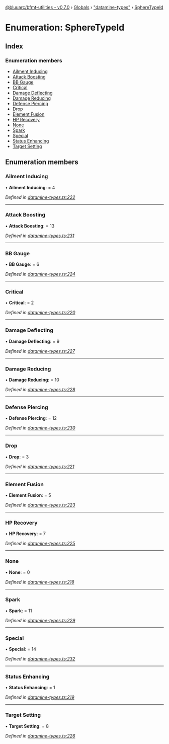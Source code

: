 [@bluuarc/bfmt-utilities - v0.7.0](../README.md) › [Globals](../globals.md) › ["datamine-types"](../modules/_datamine_types_.md) › [SphereTypeId](_datamine_types_.spheretypeid.md)

# Enumeration: SphereTypeId

## Index

### Enumeration members

* [Ailment Inducing](_datamine_types_.spheretypeid.md#ailment-inducing)
* [Attack Boosting](_datamine_types_.spheretypeid.md#attack-boosting)
* [BB Gauge](_datamine_types_.spheretypeid.md#bb-gauge)
* [Critical](_datamine_types_.spheretypeid.md#critical)
* [Damage Deflecting](_datamine_types_.spheretypeid.md#damage-deflecting)
* [Damage Reducing](_datamine_types_.spheretypeid.md#damage-reducing)
* [Defense Piercing](_datamine_types_.spheretypeid.md#defense-piercing)
* [Drop](_datamine_types_.spheretypeid.md#drop)
* [Element Fusion](_datamine_types_.spheretypeid.md#element-fusion)
* [HP Recovery](_datamine_types_.spheretypeid.md#hp-recovery)
* [None](_datamine_types_.spheretypeid.md#none)
* [Spark](_datamine_types_.spheretypeid.md#spark)
* [Special](_datamine_types_.spheretypeid.md#special)
* [Status Enhancing](_datamine_types_.spheretypeid.md#status-enhancing)
* [Target Setting](_datamine_types_.spheretypeid.md#target-setting)

## Enumeration members

###  Ailment Inducing

• **Ailment Inducing**: = 4

*Defined in [datamine-types.ts:222](https://github.com/BluuArc/bfmt-utilities/blob/master/src/datamine-types.ts#L222)*

___

###  Attack Boosting

• **Attack Boosting**: = 13

*Defined in [datamine-types.ts:231](https://github.com/BluuArc/bfmt-utilities/blob/master/src/datamine-types.ts#L231)*

___

###  BB Gauge

• **BB Gauge**: = 6

*Defined in [datamine-types.ts:224](https://github.com/BluuArc/bfmt-utilities/blob/master/src/datamine-types.ts#L224)*

___

###  Critical

• **Critical**: = 2

*Defined in [datamine-types.ts:220](https://github.com/BluuArc/bfmt-utilities/blob/master/src/datamine-types.ts#L220)*

___

###  Damage Deflecting

• **Damage Deflecting**: = 9

*Defined in [datamine-types.ts:227](https://github.com/BluuArc/bfmt-utilities/blob/master/src/datamine-types.ts#L227)*

___

###  Damage Reducing

• **Damage Reducing**: = 10

*Defined in [datamine-types.ts:228](https://github.com/BluuArc/bfmt-utilities/blob/master/src/datamine-types.ts#L228)*

___

###  Defense Piercing

• **Defense Piercing**: = 12

*Defined in [datamine-types.ts:230](https://github.com/BluuArc/bfmt-utilities/blob/master/src/datamine-types.ts#L230)*

___

###  Drop

• **Drop**: = 3

*Defined in [datamine-types.ts:221](https://github.com/BluuArc/bfmt-utilities/blob/master/src/datamine-types.ts#L221)*

___

###  Element Fusion

• **Element Fusion**: = 5

*Defined in [datamine-types.ts:223](https://github.com/BluuArc/bfmt-utilities/blob/master/src/datamine-types.ts#L223)*

___

###  HP Recovery

• **HP Recovery**: = 7

*Defined in [datamine-types.ts:225](https://github.com/BluuArc/bfmt-utilities/blob/master/src/datamine-types.ts#L225)*

___

###  None

• **None**: = 0

*Defined in [datamine-types.ts:218](https://github.com/BluuArc/bfmt-utilities/blob/master/src/datamine-types.ts#L218)*

___

###  Spark

• **Spark**: = 11

*Defined in [datamine-types.ts:229](https://github.com/BluuArc/bfmt-utilities/blob/master/src/datamine-types.ts#L229)*

___

###  Special

• **Special**: = 14

*Defined in [datamine-types.ts:232](https://github.com/BluuArc/bfmt-utilities/blob/master/src/datamine-types.ts#L232)*

___

###  Status Enhancing

• **Status Enhancing**: = 1

*Defined in [datamine-types.ts:219](https://github.com/BluuArc/bfmt-utilities/blob/master/src/datamine-types.ts#L219)*

___

###  Target Setting

• **Target Setting**: = 8

*Defined in [datamine-types.ts:226](https://github.com/BluuArc/bfmt-utilities/blob/master/src/datamine-types.ts#L226)*
